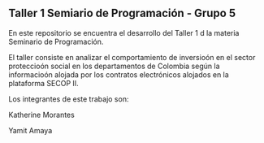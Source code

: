 ## Taller 1 Semiario de Programación - Grupo 5

En este repositorio se encuentra el desarrollo del Taller 1 d la materia Seminario de Programación.

El taller consiste en analizar el comportamiento de inversioón en el sector proteccioón social en los departamentos de Colombia según
la informacioón alojada por los contratos electrónicos alojados en la plataforma SECOP II.

Los integrantes de este trabajo son:

Katherine Morantes

Yamit Amaya

